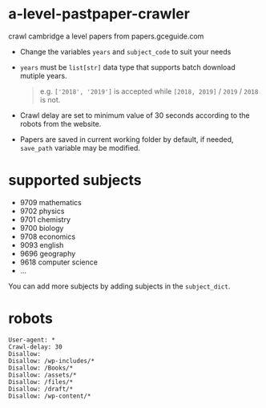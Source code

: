 # a-level-pastpaper-crawler
crawl cambridge a level papers from papers.gceguide.com

- Change the variables `years` and `subject_code` to suit your needs

- `years` must be `list[str]` data type that supports batch download mutiple years. 

    > e.g. `['2018', '2019']` is accepted while `[2018, 2019]` / `2019` / `2018` is not.

- Crawl delay are set to minimum value of 30 seconds according to the robots from the website.

- Papers are saved in current working folder by default, if needed, `save_path` variable may be modified. 

# supported subjects

* 9709 mathematics
* 9702 physics
* 9701 chemistry
* 9700 biology
* 9708 economics
* 9093 english
* 9696 geography
* 9618 computer science
* ...

You can add more subjects by adding subjects in the `subject_dict`.

# robots
```
User-agent: *
Crawl-delay: 30
Disallow: 
Disallow: /wp-includes/*
Disallow: /Books/*
Disallow: /assets/*
Disallow: /files/*
Disallow: /draft/*
Disallow: /wp-content/*
```
